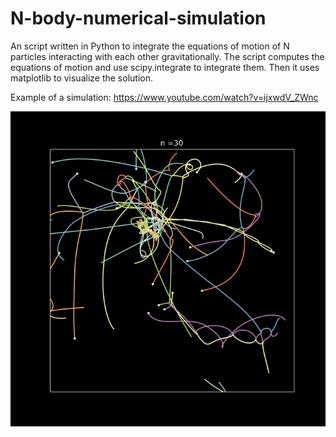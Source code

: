 # N-body-numerical-simulation

An script written in Python to integrate the equations of motion of N particles interacting with each other gravitationally.
The script computes the equations of motion and use scipy.integrate to integrate them.
Then it uses matplotlib to visualize the solution.

Example of a simulation:
https://www.youtube.com/watch?v=ijxwdV_ZWnc

![N|Solid](/image.png)
